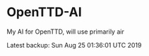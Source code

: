 # OpenTTD-AI
My AI for OpenTTD, will use primarily air

Latest backup: Sun Aug 25 01:36:01 UTC 2019
